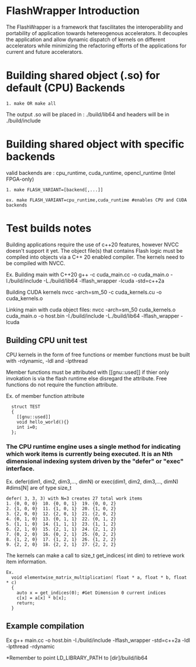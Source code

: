 # FlashWrapper Introduction

The FlashWrapper is a framework that fascilitates the interoperability and portability of application towards hetereogenous accelerators. It decouples the application and allow dynamic dispatch of kernels on different accelerators while minimizing the refactoring efforts of the applications for current and future accelerators. 

# Building shared object (.so) for default (CPU) Backends
```
1. make OR make all
```
The output .so will be placed in : ./build/lib64 and headers will be in ./build/include

# Building shared object with specific backends
valid backends are : cpu_runtime, cuda_runtime, opencl_runtime (Intel FPGA-only)
```
1. make FLASH_VARIANT=[backend[,...]]            

ex. make FLASH_VARIANT=cpu_runtime,cuda_runtime #enables CPU and CUDA backends 
```

# Test builds notes

Building applications require the use of c++20 features, however NVCC doesn't support it yet. The object file(s) that contains Flash logic must be compiled into objects via a C++ 20 enabled compiler. The kernels need to be compiled with NVCC. 

Ex.
  Building main with C++20
    g++ -c cuda_main.cc -o cuda_main.o -I./build/include -L./build/lib64 -lflash_wrapper -lcuda -std=c++2a
  
  Building CUDA kernels
    nvcc -arch=sm_50 -c cuda_kernels.cu -o cuda_kernels.o

  Linking main with cuda object files:
    nvcc -arch=sm_50 cuda_kernels.o cuda_main.o -o host.bin -I./build/include -L./build/lib64 -lflash_wrapper -lcuda

## Building CPU unit test

CPU kernels in the form of free functions or member functions must be built with -rdynamic, -ldl and -lpthread

Member functions must be  attributed with [[gnu::used]] if thier only invokation is via the flash runtime else disregard the attribute. Free functions do not require the function attribute.

Ex. of member function attribute 

```  
  struct TEST 
  {
    [[gnu::used]]
    void hello_world(){}    
    int i=0;
  };
```

### The CPU runtime engine uses a single method for indicating which work items is currently being executed. It is an Nth dimensional indexing system driven by the "defer" or "exec" interface.

  Ex. defer(dim1, dim2, dim3,..., dimN) or exec(dim1, dim2, dim3,..., dimN)  #dims[N] are of type size_t
    
    defer( 3, 3, 3) with N=3 creates 27 total work items
    1. {0, 0, 0}  10. {0, 0, 1}  19. {0, 0, 2}
    2. {1, 0, 0}  11. {1, 0, 1}  20. {1, 0, 2}
    3. {2, 0, 0}  12. {2, 0, 1}  21. {2, 0, 2}
    4. {0, 1, 0}  13. {0, 1, 1}  22. {0, 1, 2}
    5. {1, 1, 0}  14. {1, 1, 1}  23. {1, 1, 2}
    6. {2, 1, 0}  15. {2, 1, 1}  24. {2, 1, 2}
    7. {0, 2, 0}  16. {0, 2, 1}  25. {0, 2, 2}
    8. {1, 2, 0}  17. {1, 2, 1}  26. {1, 2, 2}
    9. {2, 2, 0}  18. {2, 2, 1}  27. {2, 2, 2}
    
The kernels can make a call to size_t get_indices( int dim) to retrieve work item information.
```
Ex. 
  void elementwise_matrix_multiplication( float * a, float * b, float * c)
  {
    auto x = get_indices(0); #Get Dimension 0 current indices 
    c[x] = a[x] * b[x];
    return;
  }
```
## Example compilation

  Ex g++ main.cc -o host.bin -I./build/include -lflash_wrapper -std=c++2a -ldl -lpthread -rdynamic

  *Remember to point LD_LIBRARY_PATH to [dir]/build/lib64
